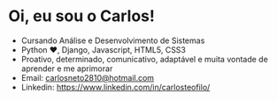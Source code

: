 # Oi, eu sou o Carlos!

- Cursando Análise e Desenvolvimento de Sistemas
- Python ❤️, Django, Javascript, HTML5, CSS3
- Proativo, determinado, comunicativo, adaptável e muita vontade de aprender e me aprimorar  
- Email: carlosneto2810@hotmail.com
- Linkedin: https://www.linkedin.com/in/carlosteofilo/
